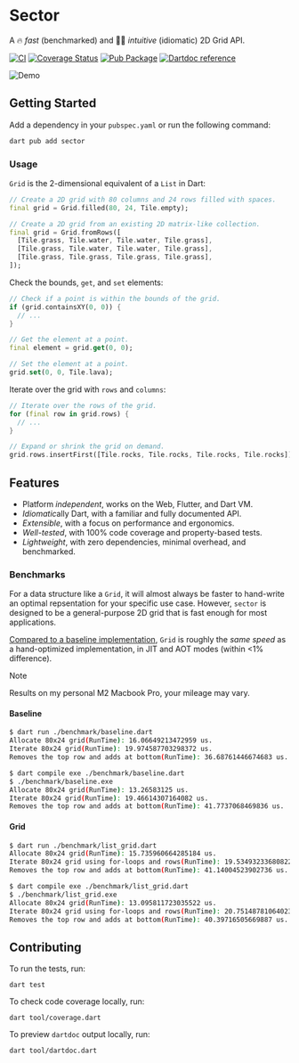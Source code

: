 # Sector

A 🔥 _fast_ (benchmarked) and 👍🏼 _intuitive_ (idiomatic) 2D Grid API.

[![CI](https://github.com/matanlurey/sector/actions/workflows/ci.yaml/badge.svg)](https://github.com/matanlurey/sector/actions/workflows/ci.yaml)
[![Coverage Status](https://coveralls.io/repos/github/matanlurey/sector/badge.svg?branch=main)](https://coveralls.io/github/matanlurey/sector?branch=main)
[![Pub Package](https://img.shields.io/pub/v/sector.svg)](https://pub.dev/packages/sector)
[![Dartdoc reference](https://img.shields.io/badge/dartdoc-reference-blue.svg)](https://pub.dev/documentation/sector/latest/)

![Demo](https://github.com/matanlurey/sector/assets/168174/259a0d08-8a7c-4830-beb9-491fc1ea47d9)

## Getting Started

Add a dependency in your `pubspec.yaml` or run the following command:

```bash
dart pub add sector
```

### Usage

`Grid` is the 2-dimensional equivalent of a `List` in Dart:

```dart
// Create a 2D grid with 80 columns and 24 rows filled with spaces.
final grid = Grid.filled(80, 24, Tile.empty);
```

```dart
// Create a 2D grid from an existing 2D matrix-like collection.
final grid = Grid.fromRows([
  [Tile.grass, Tile.water, Tile.water, Tile.grass],
  [Tile.grass, Tile.water, Tile.water, Tile.grass],
  [Tile.grass, Tile.grass, Tile.grass, Tile.grass],
]);
```

Check the bounds, `get`, and `set` elements:

```dart
// Check if a point is within the bounds of the grid.
if (grid.containsXY(0, 0)) {
  // ...
}

// Get the element at a point.
final element = grid.get(0, 0);

// Set the element at a point.
grid.set(0, 0, Tile.lava);
```

Iterate over the grid with `rows` and `columns`:

```dart
// Iterate over the rows of the grid.
for (final row in grid.rows) {
  // ...
}
```

```dart
// Expand or shrink the grid on demand.
grid.rows.insertFirst([Tile.rocks, Tile.rocks, Tile.rocks, Tile.rocks]);
```

## Features

- Platform _independent_, works on the Web, Flutter, and Dart VM.
- *Idiomatic*ally Dart, with a familiar and fully documented API.
- _Extensible_, with a focus on performance and ergonomics.
- _Well-tested_, with 100% code coverage and property-based tests.
- _Lightweight_, with zero dependencies, minimal overhead, and benchmarked.

### Benchmarks

For a data structure like a `Grid`, it will almost always be faster to
hand-write an optimal repsentation for your specific use case. However,
`sector` is designed to be a general-purpose 2D grid that is fast enough
for most applications.

[Compared to a baseline implementation](./benchmark/README.md), `Grid` is
roughly the _same speed_ as a hand-optimized implementation, in JIT and AOT
modes (within <1% difference).

> [!NOTE]
> Results on my personal M2 Macbook Pro, your mileage may vary.

#### Baseline

```sh
$ dart run ./benchmark/baseline.dart
Allocate 80x24 grid(RunTime): 16.06649213472959 us.
Iterate 80x24 grid(RunTime): 19.974587703298372 us.
Removes the top row and adds at bottom(RunTime): 36.68761446674683 us.

$ dart compile exe ./benchmark/baseline.dart
$ ./benchmark/baseline.exe
Allocate 80x24 grid(RunTime): 13.26583125 us.
Iterate 80x24 grid(RunTime): 19.46614307164082 us.
Removes the top row and adds at bottom(RunTime): 41.7737068469836 us.
```

#### Grid

```sh
$ dart run ./benchmark/list_grid.dart
Allocate 80x24 grid(RunTime): 15.735960664285184 us.
Iterate 80x24 grid using for-loops and rows(RunTime): 19.53493233680822 us.
Removes the top row and adds at bottom(RunTime): 41.14004523902736 us.

$ dart compile exe ./benchmark/list_grid.dart
$ ./benchmark/list_grid.exe
Allocate 80x24 grid(RunTime): 13.095811723035522 us.
Iterate 80x24 grid using for-loops and rows(RunTime): 20.751487810640235 us.
Removes the top row and adds at bottom(RunTime): 40.39716505669887 us.
```

## Contributing

To run the tests, run:

```shell
dart test
```

To check code coverage locally, run:

```shell
dart tool/coverage.dart
```

To preview `dartdoc` output locally, run:

```shell
dart tool/dartdoc.dart
```
